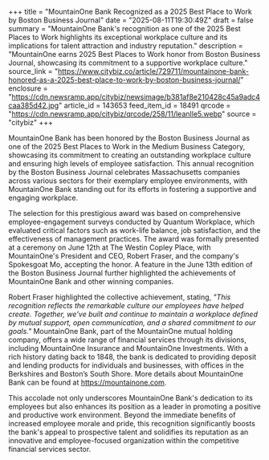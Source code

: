 +++
title = "MountainOne Bank Recognized as a 2025 Best Place to Work by Boston Business Journal"
date = "2025-08-11T19:30:49Z"
draft = false
summary = "MountainOne Bank's recognition as one of the 2025 Best Places to Work highlights its exceptional workplace culture and its implications for talent attraction and industry reputation."
description = "MountainOne earns 2025 Best Places to Work honor from Boston Business Journal, showcasing its commitment to a supportive workplace culture."
source_link = "https://www.citybiz.co/article/729711/mountainone-bank-honored-as-a-2025-best-place-to-work-by-boston-business-journal/"
enclosure = "https://cdn.newsramp.app/citybiz/newsimage/b381af8e210428c45a9adc4caa385d42.jpg"
article_id = 143653
feed_item_id = 18491
qrcode = "https://cdn.newsramp.app/citybiz/qrcode/258/11/leanIle5.webp"
source = "citybiz"
+++

<p>MountainOne Bank has been honored by the Boston Business Journal as one of the 2025 Best Places to Work in the Medium Business Category, showcasing its commitment to creating an outstanding workplace culture and ensuring high levels of employee satisfaction. This annual recognition by the Boston Business Journal celebrates Massachusetts companies across various sectors for their exemplary employee environments, with MountainOne Bank standing out for its efforts in fostering a supportive and engaging workplace.</p><p>The selection for this prestigious award was based on comprehensive employee-engagement surveys conducted by Quantum Workplace, which evaluated critical factors such as work-life balance, job satisfaction, and the effectiveness of management practices. The award was formally presented at a ceremony on June 12th at The Westin Copley Place, with MountainOne's President and CEO, Robert Fraser, and the company's Spokesgoat Mo, accepting the honor. A feature in the June 13th edition of the Boston Business Journal further highlighted the achievements of MountainOne Bank and other winning companies.</p><p>Robert Fraser highlighted the collective achievement, stating, <i>"This recognition reflects the remarkable culture our employees have helped create. Together, we’ve built and continue to maintain a workplace defined by mutual support, open communication, and a shared commitment to our goals."</i> MountainOne Bank, part of the MountainOne mutual holding company, offers a wide range of financial services through its divisions, including MountainOne Insurance and MountainOne Investments. With a rich history dating back to 1848, the bank is dedicated to providing deposit and lending products for individuals and businesses, with offices in the Berkshires and Boston’s South Shore. More details about MountainOne Bank can be found at <a href="https://mountainone.com" rel="nofollow" target="_blank">https://mountainone.com</a>.</p><p>This accolade not only underscores MountainOne Bank's dedication to its employees but also enhances its position as a leader in promoting a positive and productive work environment. Beyond the immediate benefits of increased employee morale and pride, this recognition significantly boosts the bank's appeal to prospective talent and solidifies its reputation as an innovative and employee-focused organization within the competitive financial services sector.</p>